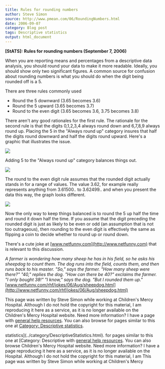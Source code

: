 ```yaml
---
title: Rules for rounding numbers
author: Steve Simon
source: http://www.pmean.com/06/RoundingNumbers.html
date: 2006-09-07
category: Blog post
tags: Descriptive statistics
output: html_document
---
```

**[StATS]:** **Rules for rounding numbers (September
7, 2006)**

When you are reporting means and percentages from a descriptive data
analysis, you should round your data to make it more readable.
Ideally, you should show only two significant figures. A common source
for confusion about rounding numbers is what you should do when the
digit being rounded off is a 5.

There are three rules commonly used

-   Round the 5 downward (3.65 becomes 3.6)
-   Round the 5 upward (3.65 becomes 3.7)
-   Round to the even digit (3.65 becomes 3.6, 3.75 becomes 3.8)

There aren't any good rationales for the first rule. The rationale
for the second rule is that the digits 0,1,2,3,4 always round down and
6,7,8,9 always round up. Placing the 5 in the "Always round up"
category insures that half the digits round downward and half the
digits round upward. Here's a graphic that illustrates the issue.

![](../../../web/images/06/RoundingNumbers01.gif)

Adding 5 to the "Always round up" category balances things out.

![](../../../web/images/06/RoundingNumbers02.gif)

The round to the even digit rule assumes that the rounded digit
actually stands in for a range of values. The value 3.62, for example
really represents anything from 3.61500.. to 3.62499.. and when you
present the data this way, the graph looks different.

![](../../../web/images/06/RoundingNumbers03.gif)

Now the only way to keep things balanced is to round the 5 up half the
time and round it down half the time. If you assume that the digit
preceding the rounded digit is just as likely to be even or odd (an
assumption that is not too outrageous), then rounding to the even
digit is effectively the same as flipping a coin to decide whether to
round up or round down.

There's a cute joke at [www.netfunny.com](http://www.netfunny.com)
that is relevant to this discussion.

*A farmer is wondering how many sheep he has in his field, so he
asks his sheepdog to count them. The dog runs into the field, counts
them, and then runs back to his master. "So," says the farmer.
"How many sheep were there?" "40," replies the dog. "How can
there be 40?" exclaims the farmer. "I only bought 38!" "I
know," says the dog. "But I rounded them up."*
[www.netfunny.com/rhf/jokes/06/Aug/sheepdog.html](http://www.netfunny.com/rhf/jokes/06/Aug/sheepdog.html)  

This page was written by Steve Simon while working at Children's Mercy
Hospital. Although I do not hold the copyright for this material, I am
reproducing it here as a service, as it is no longer available on the
Children's Mercy Hospital website. Need more information? I have a page
with [general help resources](../GeneralHelp.html). You can also browse
for pages similar to this one at [Category: Descriptive
statistics](../category/DescriptiveStatistics.html).
<!---More--->
statistics](../category/DescriptiveStatistics.html).
for pages similar to this one at [Category: Descriptive
with [general help resources](../GeneralHelp.html). You can also browse
Children's Mercy Hospital website. Need more information? I have a page
reproducing it here as a service, as it is no longer available on the
Hospital. Although I do not hold the copyright for this material, I am
This page was written by Steve Simon while working at Children's Mercy

<!---Do not use
**[StATS]:** **Rules for rounding numbers (September
This page was written by Steve Simon while working at Children's Mercy
Hospital. Although I do not hold the copyright for this material, I am
reproducing it here as a service, as it is no longer available on the
Children's Mercy Hospital website. Need more information? I have a page
with [general help resources](../GeneralHelp.html). You can also browse
for pages similar to this one at [Category: Descriptive
statistics](../category/DescriptiveStatistics.html).
--->

